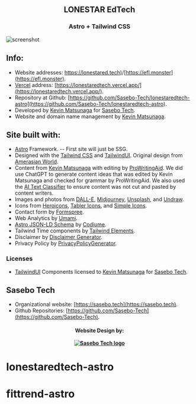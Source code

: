 <h2 align="center">
LONESTAR EdTech
</h2>
<h3 align="center">
Astro + Tailwind CSS
</h3>

![screenshot](https://res.cloudinary.com/shinkirin/image/upload/v1676999320/eflmonster/socialog.webp)

## Info:

- Website addresses: [https://lonestared.tech)](https://lonestared.tech)/[https://efl.monster](https://efl.monster).
- [Vercel](https://vercel.com) address: [https://lonestaredtech.vercel.app/](https://lonestaredtech.vercel.app/).
- Repository at Github: [https://github.com/Sasebo-Tech/lonestaredtech-astro](https://github.com/Sasebo-Tech/lonestaredtech-astro).
- Developed by [Kevin Matsunaga](https://kevinmatsunaga.com) for [Sasebo Tech](https://sasebo.tech).
- Website and domain name management by [Kevin Matsunaga](https://kevinmatsunaga.com).

## Site built with:

- [Astro](https://astro.build) Framework.
  -- First site will just be SSG.
- Designed with the [Tailwind CSS](https://tailwindcss.com) and [TailwindUI](https://tailwindui.com). Original design from [Amerasian World](https://amerasianworld.com).
- Content from [Kevin Matsunaga](https://kevinmatsunaga.com) with editing by [ProWritingAid](https://app.prowritingaid.com/). We did use ChatGPT to generate content ideas that was edited by Kevin Matsunaga and checked for grammar by ProWritingAid. We also used the [AI Text Classifier](https://platform.openai.com/ai-text-classifier) to ensure content was not cut and pasted by content writers.
- Images and photos from [DALL-E](https://labs.openai.com), [Midjourney](https://midjourney.com), [Unsplash](https://unsplash.com), and [Undraw](https://undraw.io).
- Icons from [Heroicons](https://heroicons.com/), [Tabler Icons](https://tabler-icons.io/), and [Simple Icons](https://simpleicons.org).
- Contact form by [Formspree](https://formspree.io/).
- Web Analytics by [Umami](https://umami.is/).
- [Astro JSON-LD Schema](https://github.com/codiume/orbit/tree/main/packages/astro-seo-schema) by [Codiume](https://github.com/codiume).
- Tailwind Time components by [Tailwind Elements](https://tailwind-elements.com/docs/standard/components/timeline/).
- Disclaimer by [Disclaimer Generator](https://goonlinetools.com/disclaimer-generator/).
- Privacy Policy by [PrivacyPolicyGenerator](https://www.privacypolicygenerator.org/).

### Licenses

- [TailwindUI](https://tailwindui.com) Components licensed to [Kevin Matsunaga](https://kevinmatsunaga.com) for [Sasebo Tech](https://sasebo.tech).

## Sasebo Tech

- Organizational website: [https://sasebo.tech](https://sasebo.tech).
- Github Repositories: [https://github.com/Sasebo-Tech](https://github.com/Sasebo-Tech).

<h4 align="center">
	Website Design by:
    <br>
  <br>
  <a target="_blank" href="https://sasebo.tech"><img src="https://res.cloudinary.com/shinkirin/image/upload/v1671755084/sasebo-tech/SaseboTechFullLogo.webp" alt="Sasebo Tech logo"></a>
</h4>

# lonestaredtech-astro


# fittrend-astro

